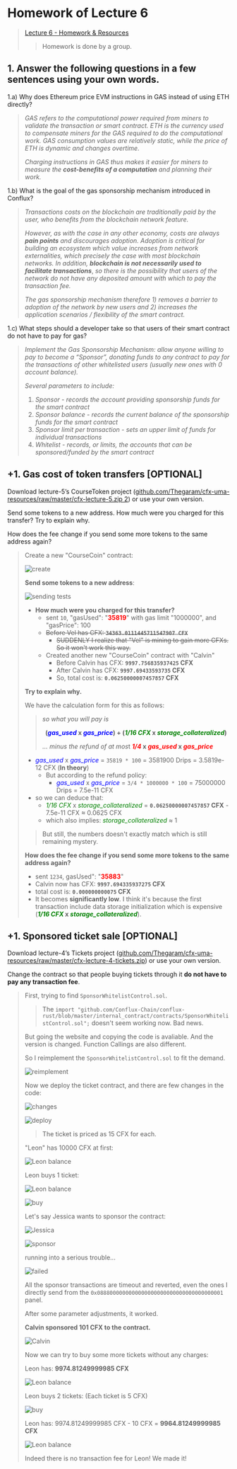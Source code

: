 # Homework of Lecture 6

> [Lecture 6 - Homework & Resources](https://forum.conflux.fun/t/topic/3741)
>
> > Homework is done by a group.

## 1. Answer the following questions in a few sentences using your own words.

1.a) Why does Ethereum price EVM instructions in GAS instead of using ETH directly?

> *GAS refers to the computational power required from miners to validate the transaction or smart contract. ETH is the currency used to compensate miners for the GAS required to do the computational work. GAS consumption values are relatively static, while the price of ETH is dynamic and changes overtime.* 
>
> *Charging instructions in GAS thus makes it easier for miners to measure the **cost-benefits of a computation*** *and planning their work.*

1.b) What is the goal of the gas sponsorship mechanism introduced in Conflux?

> *Transactions costs on the blockchain are traditionally paid by the user, who benefits from the blockchain network feature.* 
>
> *However, as with the case in any other economy, costs are always* ***pain points*** *and discourages adoption. Adoption is critical for building an ecosystem which value increases from network externalities, which precisely the case with most blockchain networks. In addition,* ***blockchain is not necessarily used to facilitate transactions***, *so there is the possibility that users of the network do not have any deposited amount with which to pay the transaction fee.*
>
> *The gas sponsorship mechanism therefore 1) removes a barrier to adoption of the network by new users and 2) increases the application scenarios / flexibility of the smart contract.*

1.c) What steps should a developer take so that users of their smart contract do not have to pay for gas?

> *Implement the Gas Sponsorship Mechanism: allow anyone willing to pay to become a “Sponsor”, donating funds to any contract to pay for the transactions of other whitelisted users (usually new ones with 0 account balance).*
>
> *Several parameters to include:*
>
> 1. *Sponsor - records the account providing sponsorship funds for the smart contract*
> 2. *Sponsor balance - records the current balance of the sponsorship funds for the smart contract*
> 3. *Sponsor limit per transaction - sets an upper limit of funds for individual transactions*
> 4. *Whitelist - records, or limits, the accounts that can be sponsored/funded by the smart contract*

## +1. Gas cost of token transfers [OPTIONAL]

Download lecture-5’s CourseToken project ([github.com/Thegaram/cfx-uma-resources/raw/master/cfx-lecture-5.zip 2](http://github.com/Thegaram/cfx-uma-resources/raw/master/cfx-lecture-5.zip)) or use your own version.

Send some tokens to a new address. How much were you charged for this transfer? Try to explain why.

How does the fee change if you send some more tokens to the same address again?

> Create a new "CourseCoin" contract:
>
> ![create](28-bbnc-L6/image-20201110221640108-1605090931763.png)
>
> **Send some tokens to a new address**:
>
> ![sending tests](28-bbnc-L6/image-20201110223816308-1605090931764.png)
>
> - **How much were you charged for this transfer?**
>   - sent `10`, "gasUsed": "**<font color=red>35819</font>**" with gas limit "1000000", and "gasPrice": 100
>   - ~~Before Vel has CFX: **`34363.0111445711547907 CFX`**~~
>     - ~~SUDDENLY I realize that "Vel" is mining to gain more CFXs. So it won't work this way.~~
>   - Created another new "CourseCoin" contract with "Calvin"
>     - Before Calvin has CFX: **`9997.756835937425` CFX**
>     - After Calvin has CFX:    **`9997.69433593735` CFX**
>     - So, total cost is: <strong>`0.06250000007457857` CFX</strong>
>
> **Try to explain why.**
>
> We have the calculation form for this as follows:
>
> > *so what you will pay is*
> >
> > <center><strong>(<i><font color=blue>gas_used</font></i> x <i><font color=blue>gas_price</font></i>) + (<i><font color=green>1/16 CFX</font></i> x <i><font color=green>storage_collateralized</font></i>)</strong></center>
> >
> > *… minus the refund of at mos*t <strong><i><font color=red>1/4</font></i> x <i><font color=red>gas_used</font></i> x <i><font color=red>gas_price</font></i></strong>
>
> - <i><font color=blue>gas_used</font></i> x <i><font color=blue>gas_price</font></i> = `35819 * 100` = 3581900 Drips = 3.5819e-12 CFX (**In theory**)
>   - But according to the refund policy:
>     - <i><font color=blue>gas_used</font></i> x <i><font color=blue>gas_price</font></i> = `3/4 * 1000000 * 100` = 75000000 Drips = 7.5e-11 CFX
> - so we can deduce that:
>   - <i><font color=green>1/16 CFX</font></i> x <i><font color=green>storage_collateralized</font></i> =  <strong>`0.06250000007457857` CFX</strong> - 7.5e-11 CFX $\approx$ 0.0625 CFX
>   - which also implies: <i><font color=green>storage_collateralized</font></i>  $\approx$ 1
>
> > But still, the numbers doesn't exactly match which is still remaining mystery.
>
> **How does the fee change if you send some more tokens to the same address again?**
>
> - sent `1234`, gasUsed": "**<font color=red>35883</font>**"
> - Calvin now has CFX:   **`9997.694335937275` CFX**
> - total cost is: <strong>`0.000000000075` CFX</strong>
> - It becomes **significantly low**. I think it's because the first transaction include data storage initialization which is expensive (<strong><i><font color=green>1/16 CFX</font></i> x <i><font color=green>storage_collateralized</font></i></strong>).

## +1. Sponsored ticket sale [OPTIONAL]

Download lecture-4’s Tickets project ([github.com/Thegaram/cfx-uma-resources/raw/master/cfx-lecture-4-tickets.zip](http://github.com/Thegaram/cfx-uma-resources/raw/master/cfx-lecture-4-tickets.zip)) or use your own version.

Change the contract so that people buying tickets through it **do not have to pay any transaction fee**.

> First, trying to find `SponsorWhitelistControl.sol`.
>
> > The `import "github.com/Conflux-Chain/conflux-rust/blob/master/internal_contract/contracts/SponsorWhitelistControl.sol";` doesn't seem working now. Bad news.
>
> But going the website and copying the code is avaliable. And the version is changed. Function Callings are also different.
>
> So I reimplement the `SponsorWhitelistControl.sol` to fit the demand.
>
> ![reimplement ](28-bbnc-L6/image-20201110233817335-1605090931764.png)
>
> Now we deploy the ticket contract, and there are few changes in the code:
>
> ![changes](28-bbnc-L6/image-20201110233941247-1605090931764.png)
>
> ![deploy](28-bbnc-L6/image-20201110234019028-1605090931764.png)
>
> > The ticket is priced as 15 CFX for each.
>
> "Leon" has 10000 CFX at first:
>
> ![Leon balance](28-bbnc-L6/image-20201110234106465-1605090931765.png)
>
> Leon buys 1 ticket:
>
> ![Leon balance](28-bbnc-L6/image-20201110234242002-1605090931765.png)
>
> ![buy](28-bbnc-L6/image-20201110234301936-1605090931765.png)
>
> Let's say Jessica wants to sponsor the contract:
>
> ![Jessica](28-bbnc-L6/image-20201110234445503-1605090931765.png)
>
> ![sponsor](28-bbnc-L6/image-20201111001414466-1605090931765.png)
>
> running into a serious trouble...
>
> ![failed](28-bbnc-L6/image-20201111001212392-1605090931765.png)
>
> All the sponsor transactions are timeout and reverted, even the ones I directly send from the `0x0888000000000000000000000000000000000001` panel.
>
> After some parameter adjustments, it worked.
>
> **Calvin sponsored 101 CFX to the contract.**
>
> ![Calvin](28-bbnc-L6/image-20201111181900247.png)
>
> Now we can try to buy some more tickets without any charges:
>
> Leon has: **9974.81249999985 CFX**
>
> ![Leon balance](28-bbnc-L6/image-20201111182622153.png)
>
> Leon buys 2 tickets: (Each ticket is 5 CFX)
>
> ![buy](28-bbnc-L6/image-20201111182715084.png)
>
> Leon has: 9974.81249999985 CFX - 10 CFX =  **9964.81249999985 CFX**
>
> ![Leon balance](28-bbnc-L6/image-20201111182857195.png)
>
> Indeed there is no transaction fee for Leon! We made it!